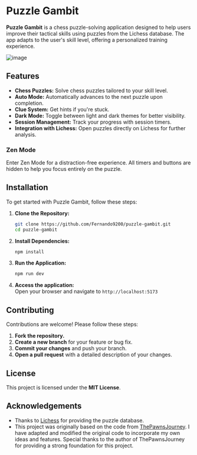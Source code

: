 # Puzzle Gambit

**Puzzle Gambit** is a chess puzzle-solving application designed to help users improve their tactical skills using puzzles from the Lichess database. The app adapts to the user's skill level, offering a personalized training experience.

![image](https://github.com/user-attachments/assets/bf08cc85-02ba-4ae2-b624-5832e99e9e6b)


## Features

- **Chess Puzzles:** Solve chess puzzles tailored to your skill level.
- **Auto Mode:** Automatically advances to the next puzzle upon completion.
- **Clue System:** Get hints if you're stuck.
- **Dark Mode:** Toggle between light and dark themes for better visibility.
- **Session Management:** Track your progress with session timers.
- **Integration with Lichess:** Open puzzles directly on Lichess for further analysis.

### Zen Mode

Enter Zen Mode for a distraction-free experience. All timers and buttons are hidden to help you focus entirely on the puzzle.

## Installation

To get started with Puzzle Gambit, follow these steps:

1. **Clone the Repository:**

   ```bash
   git clone https://github.com/Fernando9200/puzzle-gambit.git
   cd puzzle-gambit
   ```
2. **Install Dependencies:**
   ```bash
   npm install
   ```
3. **Run the Application:**
   ```bash
   npm run dev
   ```
4. **Access the application:**  
   Open your browser and navigate to `http://localhost:5173`

## Contributing

Contributions are welcome! Please follow these steps:

1. **Fork the repository.**
2. **Create a new branch** for your feature or bug fix.
3. **Commit your changes** and push your branch.
4. **Open a pull request** with a detailed description of your changes.

## License

This project is licensed under the **MIT License**.

## Acknowledgements

- Thanks to [Lichess](https://lichess.org) for providing the puzzle database.
- This project was originally based on the code from [ThePawnsJourney](https://github.com/spothound/ThePawnsJourney). I have adapted and modified the original code to incorporate my own ideas and features. Special thanks to the author of ThePawnsJourney for providing a strong foundation for this project.
